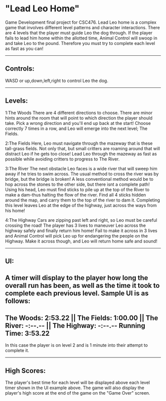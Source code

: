 "Lead Leo Home"
=================

Game Development final project for CSC476. Lead Leo home is a complex game that involves different level
patterns and character interactions. There are 4 levels that the player must guide Leo the dog through.
If the player fails to lead him home within the allotted time, Animal Control will swoop in and take
Leo to the pound. Therefore you must try to complete each level as fast as you can!

----------
Controls:
----------
WASD or up,down,left,right to control Leo the dog.

--------
Levels:
--------
1:The Woods
  There are 4 different directions to choose. There are minor hints around the room that will point
  to which direction the player should take. Pick a wrong direction and you'll end up back at the
  start! Choose correctly 7 times in a row, and Leo will emerge into the next level; The Fields.
  
2:The Fields
  Here, Leo must navigate through the mazeway that is these tall-grass fields. Not only that, but
  small critters are roaming around that will distract Leo if he gets too close! Lead Leo through
  the mazeway as fast as possible while avoiding critters to progress to The River.
  
3:The River
  The next obstacle Leo faces is a wide river that will sweep him away if he tries to swim across.
  The usual method to cross the river was by bridge, but the bridge is broken! A less conventional
  method would be to hop across the stones to the other side, but there isnt a complete path! Using
  his head, Leo must find sticks to pile up at the top of the River to make a dam-thus halting the flow
  of the river. Find all 4 sticks hidden around the map, and carry them to the top of the river to dam it.
  Completing this level leaves Leo at the edge of the highway, just across the ways from his home!
  
4:The Highway
  Cars are zipping past left and right, so Leo must be careful crossing the road! The player has 3 lives to
  maneuver Leo across the highway safely and finally return him home! Fail to make it across in 3 lives and Animal
  Control will pick Leo up for endangering the people on the Highway. Make it across though, and Leo will return home
  safe and sound!
  
-----
UI:
-----
A timer will display to the player how long the overall run has been, as well as the time it took to complete
each previous level. Sample UI is as follows:
-----------------------------------------------------------------------------------------------------------
The Woods: 2:53.22 || The Fields: 1:00.00 || The River: -:--.-- || The Highway: -:--.--
Running Time: 3:53.22
-----------------------------------------------------------------------------------------------------------
In this case the player is on level 2 and is 1 minute into their attempt to complete it.

-------------
High Scores:
-------------
The player's best time for each level will be displayed above each level timer shown in the UI example above.
The game will also display the player's high score at the end of the game on the "Game Over" screen.
